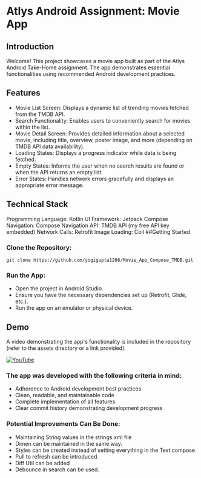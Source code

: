 # Atlys Android Assignment: Movie App

## Introduction

Welcome! This project showcases a movie app built as part of the Atlys Android Take-Home assignment. The app demonstrates essential functionalities using recommended Android development practices.

## Features

- Movie List Screen: Displays a dynamic list of trending movies fetched from the TMDB API.
- Search Functionality: Enables users to conveniently search for movies within the list.
- Movie Detail Screen: Provides detailed information about a selected movie, including title, overview, poster image, and more (depending on TMDB API data availability).
- Loading States: Displays a progress indicator while data is being fetched.
- Empty States: Informs the user when no search results are found or when the API returns an empty list.
- Error States: Handles network errors gracefully and displays an appropriate error message.

## Technical Stack

Programming Language: Kotlin
UI Framework: Jetpack Compose
Navigation: Compose Navigation
API: TMDB API (my free API key embedded)
Network Calls: Retrofit
Image Loading: Coil 
##Getting Started

### Clone the Repository:

```console
git clone https://github.com/yogigupta1206/Movie_App_Compose_TMDB.git
```

### Run the App:

- Open the project in Android Studio.
- Ensure you have the necessary dependencies set up (Retrofit, Glide, etc.).
- Run the app on an emulator or physical device.

## Demo
A video demonstrating the app's functionality is included in the repository (refer to the assets directory or a link provided).

[![YouTube](http://i.ytimg.com/vi/kGHCIV32i-k/hqdefault.jpg)](https://www.youtube.com/watch?v=kGHCIV32i-k)


### The app was developed with the following criteria in mind:

- Adherence to Android development best practices
- Clean, readable, and maintainable code
- Complete implementation of all features
- Clear commit history demonstrating development progress

### Potential Improvements Can Be Done:

- Maintaining String values in the strings.xml file
- Dimen can be maintained in the same way.
- Styles can be created instead of setting everything in the Text compose
- Pull to refresh can be introduced.
- Diff Util can be added
- Debounce in search can be used.
